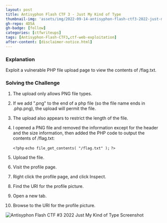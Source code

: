 ```yaml
---
layout: post
title: Antisyphon Flash CTF 3 - Just My Kind of Type
thumbnail-img: 'assets/img/2022-09-14-antisyphon-flash-ctf3-2022-just-my-kind-of-type/antisyphon-flash-ctf3-2022-just-my-kind-of-type-screenshot.png'
gh-repo: 4D5A
gh-badge: [follow]
categories: [ctfwriteups]
tags: [Antisyphon-Flash-CTF3,ctf-web-exploitation]
after-content: [disclaimer-notice.html]
---
```

### Explanation
Exploit a vulnerable PHP file upload page to view the contents of /flag.txt.

### Solving the Challenge
1. The upload only allows PNG file types.
2. If we add ".png" to the end of a php file (so the file name ends in .php.png), the upload will permit the file.
3. The upload also appears to restrict the length of the file.
4. I opened a PNG file and removed the information except for the header and the size information, then added the PHP code to output the contents of /flag.txt:

    ```<?php```
    ```echo file_get_contents( "/flag.txt" );```
    ```?>```

5. Upload the file.
6. Visit the profile page.
7. Right click the profile page, and click Inspect.
8. Find the URI for the profile picture.
9. Open a new tab.
10. Browse to the URI for the profile picture.

<img src="{{ 'assets/img/2022-09-14-antisyphon-flash-ctf3-2022-just-my-kind-of-type/antisyphon-flash-ctf3-2022-just-my-kind-of-type-screenshot.png' | relative_url }}" alt='Antisyphon Flash CTF #3 2022 Just My Kind of Type Screenshot' />